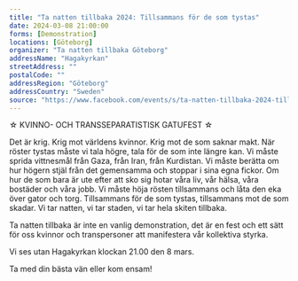 ```yaml
---
title: "Ta natten tillbaka 2024: Tillsammans för de som tystas"
date: 2024-03-08 21:00:00
forms: [Demonstration]
locations: [Göteborg]
organizer: "Ta natten tillbaka Göteborg"
addressName: "Hagakyrkan"
streetAddress: ""
postalCode: ""
addressRegion: "Göteborg"
addressCountry: "Sweden"
source: "https://www.facebook.com/events/s/ta-natten-tillbaka-2024-tillsa/1086925335682727/"
---
```

☆ KVINNO- OCH TRANSSEPARATISTISK GATUFEST ☆

Det är krig. Krig mot världens kvinnor. Krig mot de som saknar makt. När röster tystas måste vi tala högre, tala för de som inte längre kan. Vi måste sprida vittnesmål från Gaza, från Iran, från Kurdistan. Vi måste berätta om hur högern stjäl från det gemensamma och stoppar i sina egna fickor. Om hur de som bara är ute efter att sko sig hotar våra liv, vår hälsa, våra bostäder och våra jobb. Vi måste höja rösten tillsammans och låta den eka över gator och torg. Tillsammans för de som tystas, tillsammans mot de som skadar. Vi tar natten, vi tar staden, vi tar hela skiten tillbaka.

Ta natten tillbaka är inte en vanlig demonstration, det är en fest och ett sätt för oss kvinnor och transpersoner att manifestera vår kollektiva styrka.

Vi ses utan Hagakyrkan klockan 21.00 den 8 mars.

Ta med din bästa vän eller kom ensam!